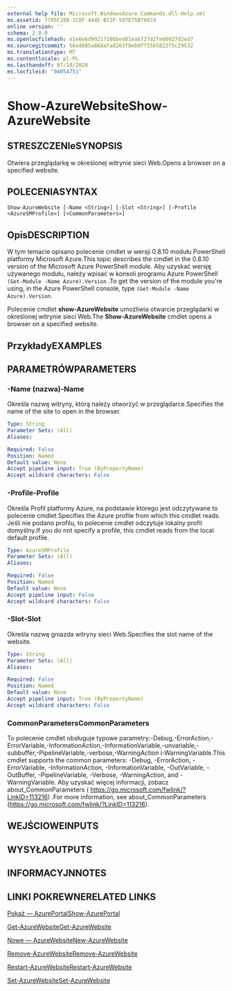 ```yaml
---
external help file: Microsoft.WindowsAzure.Commands.dll-Help.xml
ms.assetid: 7785F288-1CDF-444E-B72F-597E75B76074
online version: ''
schema: 2.0.0
ms.openlocfilehash: e1e6e6d9921710bbed81eab727d2fe60927d2ed7
ms.sourcegitcommit: 56ed085a868afa8263f8eb0f755b5822f5c29532
ms.translationtype: MT
ms.contentlocale: pl-PL
ms.lasthandoff: 07/18/2020
ms.locfileid: "94054751"
---
```

# <span data-ttu-id="95a40-101">Show-AzureWebsite</span><span class="sxs-lookup"><span data-stu-id="95a40-101">Show-AzureWebsite</span></span>

## <span data-ttu-id="95a40-102">STRESZCZENIe</span><span class="sxs-lookup"><span data-stu-id="95a40-102">SYNOPSIS</span></span>
<span data-ttu-id="95a40-103">Otwiera przeglądarkę w określonej witrynie sieci Web.</span><span class="sxs-lookup"><span data-stu-id="95a40-103">Opens a browser on a specified website.</span></span>

## <span data-ttu-id="95a40-104">POLECENIA</span><span class="sxs-lookup"><span data-stu-id="95a40-104">SYNTAX</span></span>

```
Show-AzureWebsite [-Name <String>] [-Slot <String>] [-Profile <AzureSMProfile>] [<CommonParameters>]
```

## <span data-ttu-id="95a40-105">Opis</span><span class="sxs-lookup"><span data-stu-id="95a40-105">DESCRIPTION</span></span>
<span data-ttu-id="95a40-106">W tym temacie opisano polecenie cmdlet w wersji 0.8.10 modułu PowerShell platformy Microsoft Azure.</span><span class="sxs-lookup"><span data-stu-id="95a40-106">This topic describes the cmdlet in the 0.8.10 version of the Microsoft Azure PowerShell module.</span></span>
<span data-ttu-id="95a40-107">Aby uzyskać wersję używanego modułu, należy wpisać w konsoli programu Azure PowerShell `(Get-Module -Name Azure).Version` .</span><span class="sxs-lookup"><span data-stu-id="95a40-107">To get the version of the module you're using, in the Azure PowerShell console, type `(Get-Module -Name Azure).Version`.</span></span>

<span data-ttu-id="95a40-108">Polecenie cmdlet **show-AzureWebsite** umożliwia otwarcie przeglądarki w określonej witrynie sieci Web.</span><span class="sxs-lookup"><span data-stu-id="95a40-108">The **Show-AzureWebsite** cmdlet opens a browser on a specified website.</span></span>

## <span data-ttu-id="95a40-109">Przykłady</span><span class="sxs-lookup"><span data-stu-id="95a40-109">EXAMPLES</span></span>

## <span data-ttu-id="95a40-110">PARAMETRÓW</span><span class="sxs-lookup"><span data-stu-id="95a40-110">PARAMETERS</span></span>

### <span data-ttu-id="95a40-111">-Name (nazwa)</span><span class="sxs-lookup"><span data-stu-id="95a40-111">-Name</span></span>
<span data-ttu-id="95a40-112">Określa nazwę witryny, którą należy otworzyć w przeglądarce.</span><span class="sxs-lookup"><span data-stu-id="95a40-112">Specifies the name of the site to open in the browser.</span></span>

```yaml
Type: String
Parameter Sets: (All)
Aliases: 

Required: False
Position: Named
Default value: None
Accept pipeline input: True (ByPropertyName)
Accept wildcard characters: False
```

### <span data-ttu-id="95a40-113">-Profile</span><span class="sxs-lookup"><span data-stu-id="95a40-113">-Profile</span></span>
<span data-ttu-id="95a40-114">Określa Profil platformy Azure, na podstawie którego jest odczytywane to polecenie cmdlet.</span><span class="sxs-lookup"><span data-stu-id="95a40-114">Specifies the Azure profile from which this cmdlet reads.</span></span>
<span data-ttu-id="95a40-115">Jeśli nie podano profilu, to polecenie cmdlet odczytuje lokalny profil domyślny.</span><span class="sxs-lookup"><span data-stu-id="95a40-115">If you do not specify a profile, this cmdlet reads from the local default profile.</span></span>

```yaml
Type: AzureSMProfile
Parameter Sets: (All)
Aliases: 

Required: False
Position: Named
Default value: None
Accept pipeline input: False
Accept wildcard characters: False
```

### <span data-ttu-id="95a40-116">-Slot</span><span class="sxs-lookup"><span data-stu-id="95a40-116">-Slot</span></span>
<span data-ttu-id="95a40-117">Określa nazwę gniazda witryny sieci Web.</span><span class="sxs-lookup"><span data-stu-id="95a40-117">Specifies the slot name of the website.</span></span>

```yaml
Type: String
Parameter Sets: (All)
Aliases: 

Required: False
Position: Named
Default value: None
Accept pipeline input: True (ByPropertyName)
Accept wildcard characters: False
```

### <span data-ttu-id="95a40-118">CommonParameters</span><span class="sxs-lookup"><span data-stu-id="95a40-118">CommonParameters</span></span>
<span data-ttu-id="95a40-119">To polecenie cmdlet obsługuje typowe parametry:-Debug,-ErrorAction,-ErrorVariable,-InformationAction,-InformationVariable,-unvariable,-subbuffer,-PipelineVariable,-verbose,-WarningAction i-WarningVariable.</span><span class="sxs-lookup"><span data-stu-id="95a40-119">This cmdlet supports the common parameters: -Debug, -ErrorAction, -ErrorVariable, -InformationAction, -InformationVariable, -OutVariable, -OutBuffer, -PipelineVariable, -Verbose, -WarningAction, and -WarningVariable.</span></span> <span data-ttu-id="95a40-120">Aby uzyskać więcej informacji, zobacz about_CommonParameters ( https://go.microsoft.com/fwlink/?LinkID=113216) .</span><span class="sxs-lookup"><span data-stu-id="95a40-120">For more information, see about_CommonParameters (https://go.microsoft.com/fwlink/?LinkID=113216).</span></span>

## <span data-ttu-id="95a40-121">WEJŚCIOWE</span><span class="sxs-lookup"><span data-stu-id="95a40-121">INPUTS</span></span>

## <span data-ttu-id="95a40-122">WYSYŁA</span><span class="sxs-lookup"><span data-stu-id="95a40-122">OUTPUTS</span></span>

## <span data-ttu-id="95a40-123">INFORMACYJN</span><span class="sxs-lookup"><span data-stu-id="95a40-123">NOTES</span></span>

## <span data-ttu-id="95a40-124">LINKI POKREWNE</span><span class="sxs-lookup"><span data-stu-id="95a40-124">RELATED LINKS</span></span>

[<span data-ttu-id="95a40-125">Pokaż — AzurePortal</span><span class="sxs-lookup"><span data-stu-id="95a40-125">Show-AzurePortal</span></span>](./Show-AzurePortal.md)

[<span data-ttu-id="95a40-126">Get-AzureWebsite</span><span class="sxs-lookup"><span data-stu-id="95a40-126">Get-AzureWebsite</span></span>](./Get-AzureWebsite.md)

[<span data-ttu-id="95a40-127">Nowe — AzureWebsite</span><span class="sxs-lookup"><span data-stu-id="95a40-127">New-AzureWebsite</span></span>](./New-AzureWebsite.md)

[<span data-ttu-id="95a40-128">Remove-AzureWebsite</span><span class="sxs-lookup"><span data-stu-id="95a40-128">Remove-AzureWebsite</span></span>](./Remove-AzureWebsite.md)

[<span data-ttu-id="95a40-129">Restart-AzureWebsite</span><span class="sxs-lookup"><span data-stu-id="95a40-129">Restart-AzureWebsite</span></span>](./Restart-AzureWebsite.md)

[<span data-ttu-id="95a40-130">Set-AzureWebsite</span><span class="sxs-lookup"><span data-stu-id="95a40-130">Set-AzureWebsite</span></span>](./Set-AzureWebsite.md)


